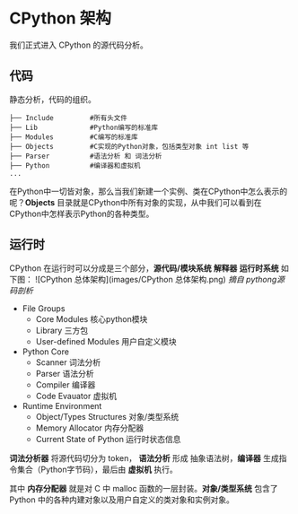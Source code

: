 # CPython 架构

我们正式进入 CPython 的源代码分析。

## 代码

静态分析，代码的组织。

	├── Include			#所有头文件
	├── Lib 			#Python编写的标准库
	├── Modules			#C编写的标准库
	├── Objects			#C实现的Python对象，包括类型对象 int list 等
	├── Parser			#语法分析 和 词法分析 
	├── Python			#编译器和虚拟机
	...

在Python中一切皆对象，那么当我们新建一个实例、类在CPython中怎么表示的呢？**Objects** 目录就是CPython中所有对象的实现，从中我们可以看到在CPython中怎样表示Python的各种类型。

## 运行时

CPython 在运行时可以分成是三个部分，**源代码/模块系统** **解释器** **运行时系统** 如下图：
![CPython 总体架构](images/CPython 总体架构.png)
*摘自 pythong源码剖析*

* File Groups
	* Core Modules 核心python模块
	* Library 三方包
	* User-defined Modules 用户自定义模块
* Python Core
	* Scanner 词法分析
	* Parser 语法分析
	* Compiler 编译器
	* Code Evauator 虚拟机
* Runtime Environment 
	* Object/Types Structures 对象/类型系统
	* Memory Allocator 内存分配器
	* Current State of Python 运行时状态信息

**词法分析器** 将源代码切分为 token， **语法分析** 形成 抽象语法树，**编译器** 生成指令集合（Python字节码），最后由 **虚拟机** 执行。

其中 **内存分配器** 就是对 C 中 malloc 函数的一层封装。**对象/类型系统** 包含了 Python 中的各种内建对象以及用户自定义的类对象和实例对象。












